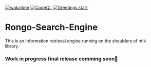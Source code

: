 [![wakatime](https://wakatime.com/badge/user/366f0ebe-90a8-41ad-8c26-e0319cf809af/project/e80c8a61-a04c-463d-8b51-557f3d69e03a.svg)](https://wakatime.com/badge/user/366f0ebe-90a8-41ad-8c26-e0319cf809af/project/e80c8a61-a04c-463d-8b51-557f3d69e03a) [![CodeQL](https://github.com/Murithijoshua/Rongo-Search-Engine/actions/workflows/codeql.yml/badge.svg)](https://github.com/Murithijoshua/Rongo-Search-Engine/actions/workflows/codeql.yml) [![Greetings start](https://github.com/Murithijoshua/Rongo-Search-Engine/actions/workflows/greetings.yml/badge.svg)](https://github.com/Murithijoshua/Rongo-Search-Engine/actions/workflows/greetings.yml)
# Rongo-Search-Engine
This is an information retrieval engine running on the shoulders of ntlk library. 
### Work in progress final release comming soon🧙
